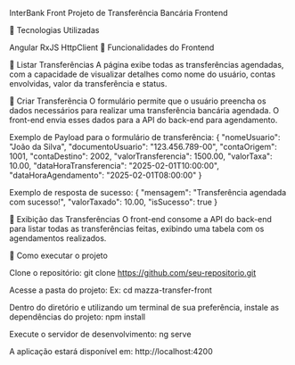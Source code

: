 InterBank Front
Projeto de Transferência Bancária Frontend

🚀 Tecnologias Utilizadas

Angular
RxJS
HttpClient
📌 Funcionalidades do Frontend

🔹 Listar Transferências
A página exibe todas as transferências agendadas, com a capacidade de visualizar detalhes como nome do usuário, contas envolvidas, valor da transferência e status.

🔹 Criar Transferência
O formulário permite que o usuário preencha os dados necessários para realizar uma transferência bancária agendada. O front-end envia esses dados para a API do back-end para agendamento.

Exemplo de Payload para o formulário de transferência:
{
  "nomeUsuario": "João da Silva",
  "documentoUsuario": "123.456.789-00",
  "contaOrigem": 1001,
  "contaDestino": 2002,
  "valorTransferencia": 1500.00,
  "valorTaxa": 10.00,
  "dataHoraTransferencia": "2025-02-01T10:00:00",
  "dataHoraAgendamento": "2025-02-01T08:00:00"
}

Exemplo de resposta de sucesso:
{
  "mensagem": "Transferência agendada com sucesso!",
  "valorTaxado": 10.00,
  "isSucesso": true
}

🔹 Exibição das Transferências
O front-end consome a API do back-end para listar todas as transferências feitas, exibindo uma tabela com os agendamentos realizados.

📌 Como executar o projeto

Clone o repositório:
git clone https://github.com/seu-repositorio.git

Acesse a pasta do projeto:
Ex: cd mazza-transfer-front

Dentro do diretório e utilizando um terminal de sua preferência, instale as dependências do projeto:
npm install

Execute o servidor de desenvolvimento:
ng serve

A aplicação estará disponível em: http://localhost:4200